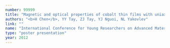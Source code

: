 ```yaml
---
number: 99999
title: "Magnetic and optical properties of cobalt thin films with uniaxial anisotropy"
authors: "<b>H Chen</b>, YY Tay, ZJ Tay, YJ Nguoi, NL Yakovlev"
link: ""
name: "International Conference for Young Researchers on Advanced Materials"
type: "poster presentation"
year: 2012
---
```

